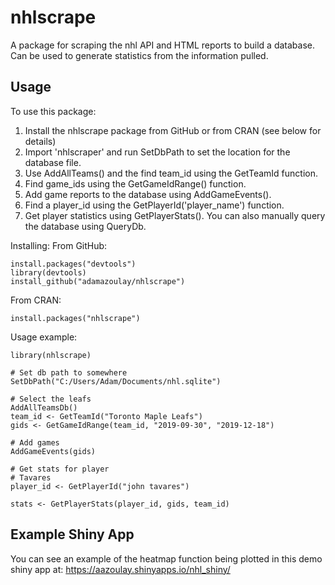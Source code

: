 # nhlscrape
A package for scraping the nhl API and HTML reports to build a database. Can be used to generate statistics from the information pulled.

## Usage
To use this package:
1. Install the nhlscrape package from GitHub or from CRAN (see below for details)
2. Import 'nhlscraper' and run SetDbPath to set the location for the database file.
3. Use AddAllTeams() and the find team_id using the GetTeamId function.
4. Find game_ids using the GetGameIdRange() function.
5. Add game reports to the database using AddGameEvents().
6. Find a player_id using the GetPlayerId('player_name') function.
7. Get player statistics using GetPlayerStats(). You can also manually query the database using QueryDb.

Installing:
From GitHub:
```
install.packages("devtools")
library(devtools)
install_github("adamazoulay/nhlscrape")
```

From CRAN:
```
install.packages("nhlscrape")
```


Usage example:
```
library(nhlscrape)

# Set db path to somewhere
SetDbPath("C:/Users/Adam/Documents/nhl.sqlite")

# Select the leafs
AddAllTeamsDb()
team_id <- GetTeamId("Toronto Maple Leafs")
gids <- GetGameIdRange(team_id, "2019-09-30", "2019-12-18")

# Add games
AddGameEvents(gids)

# Get stats for player
# Tavares
player_id <- GetPlayerId("john tavares")

stats <- GetPlayerStats(player_id, gids, team_id)
```

## Example Shiny App
You can see an example of the heatmap function being plotted in this demo shiny app at:
https://aazoulay.shinyapps.io/nhl_shiny/
